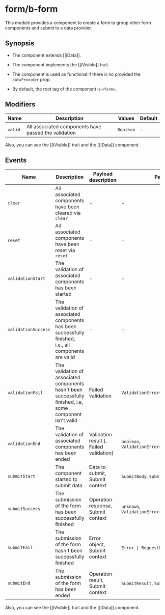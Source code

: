 # form/b-form

This module provides a component to create a form to group other form components and submit to a data provider.

## Synopsis

* The component extends [[iData]].

* The component implements the [[iVisible]] trait.

* The component is used as functional if there is no provided the `dataProvider` prop.

* By default, the root tag of the component is `<form>`.

## Modifiers

| Name        | Description                                          | Values    | Default |
| ----------- | ---------------------------------------------------- | ----------| ------- |
| `valid`     | All associated components have passed the validation | `Boolean` | -       |

Also, you can see the [[iVisible]] trait and the [[iData]] component.

## Events

| Name                | Description                                                                                                | Payload description                      | Payload                                         |
| ------------------- | ---------------------------------------------------------------------------------------------------------- | ---------------------------------------- | ----------------------------------------------- |
| `clear`             | All associated components have been cleared via `clear`                                                    | -                                        | -                                               |
| `reset`             | All associated components have been reset via `reset`                                                      | -                                        | -                                               |
| `validationStart`   | The validation of associated components has been started                                                   | -                                        | -                                               |
| `validationSuccess` | The validation of associated components has been successfully finished, i.e., all components are valid     | -                                        | -                                               |
| `validationFail`    | The validation of associated components hasn't been successfully finished, i.e, some component isn't valid | Failed validation                        | `ValidationError<this['FormValue']>`            |
| `validationEnd`     | The validation of associated components has been ended                                                     | Validation result \[, Failed validation] | `boolean`, `ValidationError<this['FormValue']>` |
| `submitStart`       | The component started to submit data                                                                       | Data to submit, Submit context           | `SubmitBody`, `SubmitCtx`                       |
| `submitSuccess`     | The submission of the form has been successfully finished                                                  | Operation response, Submit context       | `unknown`, `ValidationError<this['FormValue']>` |
| `submitFail`        | The submission of the form hasn't been successfully finished                                               | Error object, Submit context             | `Error \| RequestError`, `SubmitCtx`            |
| `submitEnd`         | The submission of the form has been ended                                                                  | Operation result, Submit context         | `SubmitResult`, `SubmitCtx`                     |

Also, you can see the [[iVisible]] trait and the [[iData]] component.
